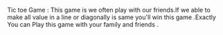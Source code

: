 Tic toe Game :
This game is we often play with our friends.If we able to make all value in a line or diagonally is same you'll win this game .Exactly You can Play this game with your family and friends .
